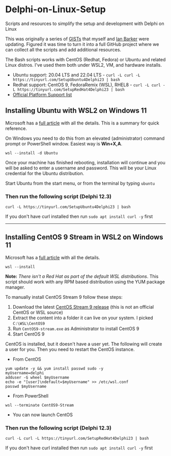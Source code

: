 # Delphi-on-Linux-Setup
 Scripts and resources to simplify the setup and development with Delphi on Linux

 This was originally a series of [GISTs](https://gist.github.com/jimmckeeth/1cb657694d1ea18335782213097c8a33) that myself and [Ian Barker](https://gist.github.com/checkdigits/f910e3c4b308a25b31b9a5c1f23c5461) were updating. Figured it was time to turn it into a full GitHub project where we can collect all the scripts and add additional resources.

The Bash scripts works with CentOS (Redhat, Fedora) or Ubuntu and related Linux distros. I've used them both under WSL2, VM, and hardware installs.

* Ubuntu support: 20.04 LTS and 22.04 LTS - `curl -L curl -L https://tinyurl.com/SetupUbuntu4Delphi23 | bash`
* Redhat support: CentOS 9, FedoraRemix (WSL), RHEL8 -  `curl -L curl -L https://tinyurl.com/SetupRedHat4Delphi23 | bash`
* [Official Platform Support list](https://docwiki.embarcadero.com/PlatformStatus/en/Main_Page)

## Installing Ubuntu with WSL2 on Windows 11

Microsoft has a [full article](https://docs.microsoft.com/en-us/windows/wsl/install) with all the details. This is a summary for quick reference. 

On Windows you need to do this from an elevated (administrator) command prompt or PowerShell window. Easiest way is **Win+X,A**.
```
wsl --install -d Ubuntu
```

Once your machine has finished rebooting, installation will continue and you will be asked to enter a username and password. This will be your Linux credential for the Ubuntu distribution.

Start Ubuntu from the start menu, or from the terminal by typing `ubuntu`

### Then run the following script (Delphi 12.3)

```
curl -L https://tinyurl.com/SetupUbuntu4Delphi23 | bash
```

If you don't have curl installed then run `sudo apt install curl -y` first

***************

## Installing CentOS 9 Stream in WSL2 on Windows 11

Microsoft has a [full article](https://docs.microsoft.com/en-us/windows/wsl/install) with all the details.

`wsl --install`

**Note:** *There isn't a Red Hat as part of the default WSL distributions*. This script should work with any RPM based distribution using the YUM package manager.

To manually install CentOS Stream 9 follow these steps:

1. Download the latest [CentOS Stream 9 release](https://github.com/mishamosher/CentOS-WSL) (this is not an official CentOS or WSL source)
2. Extract the content into a folder it can live on your system. I picked `C:\WSL\CentOS9`
3. Run `CentOS9-stream.exe` as Administrator to install CentOS 9
4. Start CentOS 9

CentOS is installed, but it doesn't have a user yet. The following will create a user for you. Then you need to restart the CentOS instance.

* From CentOS
```
yum update -y && yum install passwd sudo -y
myUsername=delphi
adduser -G wheel $myUsername
echo -e "[user]\ndefault=$myUsername" >> /etc/wsl.conf
passwd $myUsername
```
* From PowerShell
```
wsl --terminate CentOS9-Stream
```
* You can now launch CentOS

### Then run the following script (Delphi 12.3)

```curl -L curl -L https://tinyurl.com/SetupRedHat4Delphi23 | bash```

If you don't have curl installed then run `sudo apt install curl -y` first
